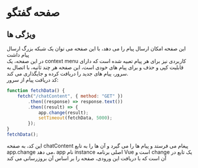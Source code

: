 # صفحه گفتگو

## ویژگی ها

این صفحه امکان ارسال پیام را می دهد، با این صفحه می توان یک شبکه بزرگ ارسال پیام داشت<br />
در این صفحه، یک context menu کاربردی نیز برای هر پیام تعبیه شده است که دارای قابلیت کپی و حذف و برای پیام های خودی است، این صفحه هر چند ثانیه، با اتصال به سرور، پیام های جدید را دریافت کرده و جایگذاری می کند.<br />
کد دریافت پیام از سرور:

```js
function fetchData() {
    fetch("/chatContent", { method: "GET" })
        .then((response) => response.text())
        .then((result) => {
            app.change(result);
            setTimeout(fetchData, 5000);
        });
}
fetchData();
```

این کد، به صفحه chatContent پیغام می فرستد و پیام ها را می گیرد و آن ها را به تابع app.change می دهد، app نام instance اصلی برنامه Vue است و change یک تابع در آن است که با دریافت این ورودی، صفحه را بر اساس آن بروزرسانی می کند

